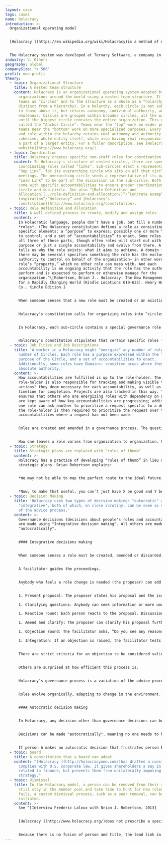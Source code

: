 ```yaml
---
layout: case
tags: cases
name: Holacracy
introduction: >-
  Organizational operating model 


  [Holacracy ](https://en.wikipedia.org/wiki/Holacracy)is a method of decentralized management and organizational governance, in which authority and decision-making are distributed throughout a holarchy of self-organizing teams rather than being vested in a management hierarchy


  The Holacracy system was developed at Ternary Software, a company in Pennsylvania company.
industry: V. Others
geography: Global
companySize: "> 500"
profit: non-profit
theory:
  - topic: Organizational Structure
    title: A nested team structure
    content: Holacracy is an organizational operating system adopted by hundreds of
      organizations around the world using a nested team structure. It refers to
      teams as “circles” and to the structure as a whole as a “holarchy” (as
      distinct from a hierarchy). In a holarchy, each circle is not subjugated
      to those above it, but retains autonomy, individual authority, and
      wholeness. Circles are grouped within broader circles, all the way up
      until the biggest circle contains the entire organization. This circle is
      called the “Anchor Circle”. Teams near the "top" work on wider purposes;
      teams near the "bottom" work on more specialized purposes. Every circle
      and role within the holarchy retains real autonomy and authority as a
      cohesive, whole entity itself, while also having real responsibilities as
      a part of a larger entity. For a fuller description, see [Holacracy's
      website](http://www.holacracy.org/).
  - topic: Coordination
    title: Holacracy creates specific non-staff roles for coordination
    content: In Holacracy's structure of nested circles, there are specific
      coordinating roles called “links". Sub-circles elect a representative, the
      “Rep Link”, for its overarching circle who sits on all that circle’s
      meetings. The overarching circle sends a representative of its own, the
      “Lead Link” to be part of the discussion in the sub-circle. Both roles
      come with specific accountabilities to ensure proper coordination across
      circle and sub-circle. See also “[Role Definition and
      Allocation](../role-definition-and-allocation/)”/”Concrete examples for
      inspiration”/”Holacracy” and [Holacracy's
      constitution](http://www.holacracy.org/constitution).
  - topic: Role Definition and Allocation
    title: A well defined process to create, modify and assign roles
    content: >-
      In Holacratic language, people don’t have a job, but fill a number of
      *roles*. (The Holacracy constitution defines a role as consisting of three
      specific elements: a “purpose” to express; possibly one or more “domains”
      to control; and a set of “accountabilities” to enact. Some roles will have
      all three of these parts, though often roles will start out with only a
      purpose or just a single accountability and evolve from there. A purpose
      tells us why the role exists: what it aims to achieve. A domain (of which
      there may be several) specifies something the role has the exclusive
      authority to control on behalf of the organization— in other words, this
      role’s “property,” which no other role can mess with. And each
      accountability is an ongoing activity that the role has the authority to
      perform and is expected to perform or otherwise manage for the
      organization.^\[Robertson, Brian J.. Holacracy: The New Management System
      for a Rapidly Changing World (Kindle Locations 619-623). Henry Holt and
      Co.. Kindle Edition.]


      When someone senses that a new role must be created or an existing role amended or discarded, they bring it up within their team in a governance meeting.  Governance meetings are specific meetings where only questions related to roles and collaboration are to be discussed. A detailed description of the governance meeting process can be found [here](http://www.holacracy.org/governance-meetings).


      Holacracy's constitution calls for organizing roles into “circles”. The roles a circle contains are a breakdown of what’s needed to express its overall purpose, enact its accountabilities, and control its domains. Circles (“sub-circles”) are in turn grouped within broader circles (“super-circles”) in a nesting fashion all the way up until the biggest circle contains the entire organization (the “anchor circle”).^\[Robertson, Brian J.. Holacracy: The New Management System for a Rapidly Changing World (Kindle Locations 676-677). Henry Holt and Co. Kindle Edition.]


      In Holacracy, each sub-circle contains a special governance role called the “Lead Link” which is appointed by the super-circle to represent its interests in the sub-circle. The Lead Link does not manage the circle but does have the authority to assign people to roles and to set priorities within that circle.


      Holacracy's constitution stipulates that certain specific roles (the facilitator, the secretary, the Lead Link and the "Rep Link") are appointed using a consent-based election. All other roles are appointed by the person holding the team's Lead Link role. (See [Holacracy's constitution ](http://www.holacracy.org/constitution)for a detailed description of the process).
  - topic: Job Titles and Job Descriptions
    title: 'A worker in a Holacracy might "energize" any number of roles in any
      number of Circles. Each role has a purpose expressed within the larger
      purpose of the Circle, and a set of accountabilities to enact.
      Additionally, some roles have Domains: sensitive areas where they hold
      absolute authority.'
    content: >-
      How accountabilities are fulfilled is up to the role-holder. The
      role-holder is also responsible for tracking and making visible the "next
      actions" they deem necessary for each accountability, as well as the
      timeline for completion. Projects are also tracked in this way. This
      ensures that others who are energizing roles with dependency on another
      are kept aware of how key accountabilities are progressing; additionally,
      one role can ask another to prioritize a request specific to a dependency;
      the role-holder is then required to prioritize the request over those
      accountabilities where a request has not been made.


      Roles are created and amended in a governance process. The question of who fills what role is typically an obvious choice, with whomever proposed the creation of a new role typically being the one who fills it; however, it is the purview of the Circle's Lead Link to assign anyone within the organization to a role in those instances where the choice is less obvious.


      How one leaves a role varies from organization to organization. Constitutionally, it is the responsibility of the Lead Link to remove a person from a role when necessary. Some organizations, like the [Whidbey Institute](http://whidbeyinstitute.org/), create a roles marketplace where those who wish to move on from a particular role can let others know that it is available; anyone interested in taking on that role may do so through the authority of the Lead Link.
  - topic: Strategy
    title: Strategic plans are replaced with "rules of thumb"
    content: >-
      Holacracy has a practice of developing “rules of thumb” in lieu of
      strategic plans. Brian Robertson explains:


      *We may not be able to map the perfect route to the ideal future, but we can often ascertain some orienting principles for navigation. Without trying to predict exactly what forks in that road we will encounter, we can ask ourselves what will help us to make the best decisions when we do come to a fork. When we step back to look at the broader context and the general terrain and options in front of us, we can often come up with guidelines, such as “Generally head east,” or “Choose the easy roads even over the most direct roads.” A rule of thumb like this really helps when we’re confronted with a choice and want to benefit from wisdom generated when we had the luxury of pulling back and analyzing the bigger-picture context. When we distill that wisdom into memorable guidelines, we can apply them more easily and more regularly amidst the hustle and bustle of day-to-day execution. This, then, is the form that strategy takes in Holacracy— an easy-to-remember rule of thumb that aids moment-to-moment decision-making and prioritization (the technical term for such a rule is “heuristic”). I’ve found it useful to express these decision-support rules in the form of a simple phrase such as “Emphasize X, even over Y,” in which X is one potentially valuable activity, emphasis, focus, or goal, and Y is another potentially valuable activity, emphasis, focus, or goal.*


      *Now, to make that useful, you can’t just have X be good and Y be bad. “Emphasize customer service, even over pissing off customers” is not helpful advice. Both X and Y need to be positives, so that the strategy gives you some sense of which one to privilege, for now, given your current context. For example, one of HolacracyOne’s strategies earlier in our company’s development was “Emphasize documenting and aligning to standards, even over developing and co-creating novelty.” Notice that both of those activities are positive things for an organization to be engaging in, but they are also polarities, in tension with each other. Our strategy is not a general, universal statement of value— in fact, if we tried to apply it forever it would undoubtedly cause serious harm eventually. There are times when it is essential to emphasize developing and co-creating novelty over documenting and aligning to standards. But for HolacracyOne, given our context at the time, and the recent history before that, and the purpose we’re serving, that was our best sense of what to privilege, at least for a while: standardization, even at the expense of pursuing new and exciting opportunities.*^[Robertson, Brian J. (2015-06-02). Holacracy: The New Management System for a Rapidly Changing World (Kindle Locations 1800-1818). Henry Holt and Co.. Kindle Edition.]
  - topic: Decision Making
    title: 'Holacracy uses two types of decision making: "autocratic" and
      "integrative", both of which, on close scrutiny, can be seen as variations
      of the advice process.'
    content: >-
      Governance decisions (decisions about people's roles and accountabilities)
      are made using "Integrative decision making". All others are made
      "autocratically".


      #### Integrative decisions making


      When someone senses a role must be created, amended or discarded, he brings it up in a governance meeting. These are meetings where only questions about roles and collaboration are to be discussed. That is, separate from the details of getting work done. The latter are discussed in “tactical meetings”, with their own specific meeting practices.


      A facilitator guides the proceedings.


      Anybody who feels a role change is needed (the proposer) can add it to the agenda. Each governance item is resolved with to the following process:


      1. Present proposal: The proposer states his proposal and the issue this proposal is attempting to resolve.

      1. Clarifying questions: Anybody can seek information or more understanding. It is not yet time for reactions. The facilitator will interrupt any question that cloaks a reaction.

      1. Reaction round: Each person reacts to the proposal. Discussions are not allowed.

      1. Amend and clarify: The proposer can clarify his proposal further, or amend it, based on these reactions.

      1. Objection round: The facilitator asks, ”Do you see any reasons why adopting this proposal would cause harm or move us backwards?” Objections are captured without discussion; the proposal is adopted if none surface.

      1. Integration: If an objection is raised, the facilitator tests the objection for validity. If it is found to be valid, he leads a discussion to craft an amendment that would avoid the objection. If several objections are raised, they get addressed one at a time, until all are removed.


      There are strict criteria for an objection to be considered valid. The process might sound formal, but people who use it often report they find it deeply liberating. It addresses issues without the need for corridor talk, politics, and coalition building. Anybody who senses the need for something to change has a forum.


      Others are surprised at how efficient this process is. 


      Holacracy’s governance process is a variation of the advice process. Anyone can bring forward an issue or opportunity (a "tension" in holacratic language) and make a decision happen, after listening to relevant advice. The particularity of the process here is that the advice happens in the setting of a meeting, with a structured number of rounds, and that the decision maker must integrate valid objections, if there are any. The goal, again, is to not to aim for a perfect answer, but a workable solution, and then iterate quickly if needed.


      Roles evolve organically, adapting to change in the environment.


      #### Autocratic decision making


      In Holacracy, any decision other than governance decisions can be made "autocratically". Only when a "domain" is declared, which should be in exceptional circumstances only, are decisions off-limits to others. In all other cases, anyone can step up and make any decision.


      Decisions can be made "autocratically", meaning no one needs to be consulted, and there is no formal process such as in the integrative decision making process. Yet in practice, people are well advised to seek advice when relevant.


      If person A makes an autocratic decision that frustrates person B who has an obvious stake in that decision, person B is likely to bring up the topic in the next governance meeting. For example, if person (A), whose role it is to book meeting venues, chooses a new venue without discussing it with the main trainer (B) who has ideas as to what kind of venue is necessary for that specific training. The trainer (B) will suggest to amend the role of person A so that person A must consult the trainer before making decisions on venues in the future. Ultimately it boils down to the same: either person A spontaneously and informally seeks advice from person B, or it is likely that the role person A is currently energizing will be changed so that this role must formally seek advice from the trainer role (person B) before deciding on a venue.
  - topic: board
    title: A constitution that a board can adopt.
    content: "[Holacracy ](http://holocracyone.com/)has drafted a constitution which
      complies with U.S. corporate law. It gives shareholders a say in matters
      related to finance, but prevents them from unilaterally imposing a
      strategy."
  - topic: Dismissal
    title: In the Holacracy model, a person can be removed from their roles but
      still stay in the member pool and take time to hunt for new roles. If this
      fails, a custom dismissal process, such as a peer removal, can be
      initiated.
    content: >-
      See ^[Interview Frederic Laloux with Brian J. Robertson, 2013]


      [Holacracy ](http://www.holacracy.org/)does not prescribe a specific process for dismissals. Starting and terminating people’s contracts originally lands in the scope of the top circle, who can then assign that authority as they see fit. For example, there can be an HR role that has authority to hire and fire. Or in the partnership model (as in [HolacracyOne](http://www.holacracy.org/)) there is a partnership removal process with partner peer review (similar to [Morning Star](http://www.morningstarco.com/)).


      Because there is no fusion of person and title, the lead link in any circle is free to make a decision and remove somebody from a specific role. The person is not fired in this case, but remains in a member pool and must pitch for other roles. If no new role can be found, the person either leaves voluntarily, or a custom dismissal process is triggered.
---
```

